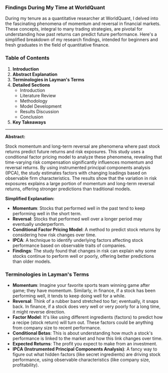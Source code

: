 ### Findings During My Time at WorldQuant

During my tenure as a quantitative researcher at WorldQuant, I delved into the fascinating phenomena of momentum and reversal in financial markets. These concepts, integral to many trading strategies, are pivotal for understanding how past returns can predict future performance. Here's a simplified breakdown of my research findings, intended for beginners and fresh graduates in the field of quantitative finance.

### Table of Contents

1. **Introduction**
2. **Abstract Explanation**
3. **Terminologies in Layman's Terms**
4. **Detailed Sections**
   - Introduction
   - Literature Review
   - Methodology
   - Model Development
   - Results Discussion
   - Conclusion
5. **Key Takeaways**

---

**Abstract:**

Stock momentum and long-term reversal are phenomena where past stock returns predict future returns and risk exposures. This study uses a conditional factor pricing model to analyze these phenomena, revealing that time-varying risk compensation significantly influences momentum and reversal returns. By using instrumented principal components analysis (IPCA), the study estimates factors with changing loadings based on observable firm characteristics. The results show that the variation in risk exposures explains a large portion of momentum and long-term reversal returns, offering stronger predictions than traditional models.

**Simplified Explanation:**

- **Momentum**: Stocks that performed well in the past tend to keep performing well in the short term.
- **Reversal**: Stocks that performed well over a longer period may eventually underperform.
- **Conditional Factor Pricing Model**: A method to predict stock returns by considering how risk changes over time.
- **IPCA**: A technique to identify underlying factors affecting stock performance based on observable traits of companies.
- **Findings**: The study found that changes in risk can explain why some stocks continue to perform well or poorly, offering better predictions than older models.

### Terminologies in Layman's Terms

- **Momentum**: Imagine your favorite sports team winning game after game; they have momentum. Similarly, in finance, if a stock has been performing well, it tends to keep doing well for a while.
- **Reversal**: Think of a rubber band stretched too far; eventually, it snaps back. In finance, if a stock does very well or very poorly for a long time, it might reverse direction.
- **Factor Model**: It's like using different ingredients (factors) to predict how a recipe (stock return) will turn out. These factors could be anything from company size to recent performance.
- **Conditional Betas**: This is about understanding how much a stock's performance is linked to the market and how this link changes over time.
- **Expected Returns**: The profit you expect to make from an investment.
- **IPCA (Instrumented Principal Components Analysis)**: A fancy way to figure out what hidden factors (like secret ingredients) are driving stock performance, using observable characteristics (like company size, profitability).
